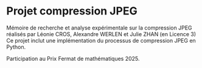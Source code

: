 # Projet compression JPEG
Mémoire de recherche et analyse expérimentale sur la compression JPEG réalisés par Léonie CROS, Alexandre WERLEN et Julie ZHAN (en Licence 3)
Ce projet inclut une implémentation du processus de compression JPEG en Python.

Participation au Prix Fermat de mathématiques 2025.
